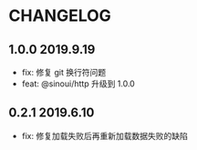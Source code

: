 # CHANGELOG

## 1.0.0 2019.9.19

- fix: 修复 git 换行符问题
- feat: @sinoui/http 升级到 1.0.0

## 0.2.1 2019.6.10

- fix: 修复加载失败后再重新加载数据失败的缺陷
